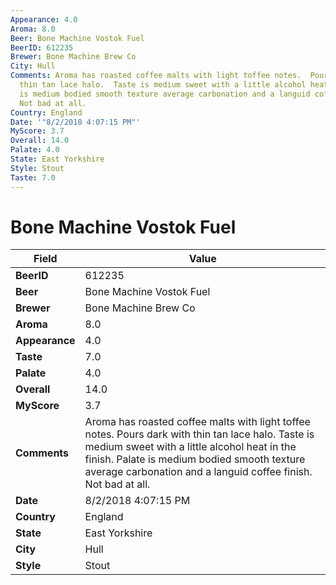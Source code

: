 ```yaml
---
Appearance: 4.0
Aroma: 8.0
Beer: Bone Machine Vostok Fuel
BeerID: 612235
Brewer: Bone Machine Brew Co
City: Hull
Comments: Aroma has roasted coffee malts with light toffee notes.  Pours dark with
  thin tan lace halo.  Taste is medium sweet with a little alcohol heat in the finish.  Palate
  is medium bodied smooth texture average carbonation and a languid coffee finish.
  Not bad at all.
Country: England
Date: '"8/2/2018 4:07:15 PM"'
MyScore: 3.7
Overall: 14.0
Palate: 4.0
State: East Yorkshire
Style: Stout
Taste: 7.0
---
```


# Bone Machine Vostok Fuel

| Field         | Value |
|---------------|-------|
| **BeerID** | 612235 |
| **Beer** | Bone Machine Vostok Fuel |
| **Brewer** | Bone Machine Brew Co |
| **Aroma** | 8.0 |
| **Appearance** | 4.0 |
| **Taste** | 7.0 |
| **Palate** | 4.0 |
| **Overall** | 14.0 |
| **MyScore** | 3.7 |
| **Comments** | Aroma has roasted coffee malts with light toffee notes.  Pours dark with thin tan lace halo.  Taste is medium sweet with a little alcohol heat in the finish.  Palate is medium bodied smooth texture average carbonation and a languid coffee finish. Not bad at all. |
| **Date** | 8/2/2018 4:07:15 PM |
| **Country** | England |
| **State** | East Yorkshire |
| **City** | Hull |
| **Style** | Stout |
